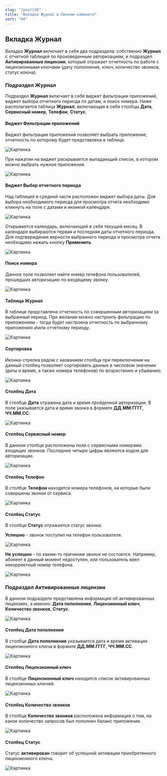 ```yaml
---
slug: "/post138"
title: "Вкладка Журнал в Личном кабинете"
sort: "04"
---
```


## Вкладка Журнал 

Вкладка **Журнал** включает в себя два подраздела: собственно **Журнал** с отчетной таблицей по произведенным авторизациям, и подраздел **Активированные лицензии**, который отражает отчетность по работе с лицензионными ключами (дату пополнения, ключ, количество звонков, статус ключа).

### Подраздел Журнал

Подраздел **Журнал** включает в себя виджет фильтрации приложений, виджет выбора отчетного периода по датам, и поиск номера. Ниже располагается таблица **Журнал**, включающая в себя столбцы **Дата**, **Сервисный номер**, **Телефон**, **Статус**.

#### Виджет Фильтрации приложений

Виджет фильтрации приложений позволяет выбрать приложение, отчетность по которому будет представлена в таблице.

![Картинка](./images_id/call_log_sorting.png "Фильтрация приложений")

При нажатии на виджет раскрывается выпадающий список, в котором можно выбрать нужное приложение.

![Картинка](./images_id/call_log_sorting1.png "Выпадающий список приложений")

#### Виджет Выбор отчетного периода

Над таблицей в средней части расположен виджет выбора даты. Для выбора необходимого периода для просмотра отчета необходимо кликнуть на поле с датами и иконкой календаря. 

![Картинка](./images_id/call_log_calendar1.png "Выбор отчетного периода")

Открывается календарь, включающий в себя текущий месяц. В календаре выбираются первая и последняя даты отчетного периода. Для подтверждения верности выбранного периода и просмотра отчета необходимо нажать кнопку **Применить**.

![Картинка](./images_id/call_log_calendar.png "Выбор отчетного периода")

#### Поиск номера

Данное поле позволяет найти номер телефона пользователей, прошедших авторизацию по входящему звонку.

![Картинка](./images_id/call_log_search.png "Поиск по номерам телефонов")

#### Таблица Журнал

В таблице представлена отчетность по совершенным авторизациям за выбранный период. При желании можно настроить фильтрацию по приложениям - тогда будет настроена отчетность по выбранному приложению и\или отчетному периоду.

![Картинка](./images_id/call_log_table.png "Поиск по номерам телефонов")

#### Сортировка

Иконка-стрелка рядом с названием столбца при переключении на данный столбец позволяет сортировать данные в числовом значении (даты и время, а также номера телефонов) по возрастанию и убыванию. 

![Картинка](./images_id/call_log_sorting2.png "Поиск по номерам телефонов")

#### Столбец Дата

В столбце **Дата** отражена дата и время пройденной авторизации. В поле указывается дата и время звонка в формате **ДД.ММ.ГГГГ**, **ЧЧ.ММ.СС**.

![Картинка](./images_id/call_log_table_date2.png "Сортировка по Дате")

#### Столбец Сервисный номер

В данном столбце расположены поля с сервисными номерами входящих звонков. Последние четыре цифры являются кодом для авторизации.

![Картинка](./images_id/call_log_table_service_number.png "Сервисные номера")

#### Столбец Телефон

В столбце **Телефон** находятся номера телефонов, на которые были совершены звонки от сервиса.

![Картинка](./images_id/call_log_table_phone_number.png "Телефон")

#### Столбец Статус

В столбце **Статус** отражается статус звонка:

**Успешно** - звонок поступил на телефон пользователя.

![Картинка](./images_id/call_log_table_status.png "Статус звонка")

**Не успешно** - по каким-то причинам звонок не состоялся. Например, абонент в данный момент недоступен, или пользователь ввел некорректный номер телефона.

![Картинка](./images_id/call_log_unsuccessful.png "Сервисные номера")

### Подраздел Активированные лицензии

В данном подразделе представлена информация об активированных лицензиях, а именно: **Дата пополнения**, **Лицензионный ключ**, **Количество звонков**, **Статус**.

![Картинка](./images_id/call_log_activated.png "Активированные лицензии")

#### Столбец Дата пополнения

В столбце **Дата пополнения** указывается дата и время активации лицензионного ключа в формате **ДД.ММ.ГГГГ**, **ЧЧ.ММ.СС**.

![Картинка](./images_id/call_log_activated_date.png "Дата пополнения")

#### Столбец Лицензионный ключ

В столбце **Лицензионный ключ** находится список активированных лицензионных ключей.

![Картинка](./images_id/call_log_activated_key.png "Лицензионный ключ")

#### Столбец Количество звонков

В столбце **Количество звонков** расположена информация о том, на какое количество запросов был пополнен баланс приложения.

![Картинка](./images_id/call_log_activated_number.png "Количество звонков")

#### Столбец Статус

Статус **активирован** говорит об успешной активации приобретенного лицензионного ключа.

![Картинка](./images_id/call_log_activated_status.png "Статус")
